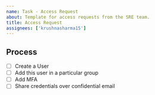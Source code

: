 ```yaml
---
name: Task - Access Request
about: Template for access requests from the SRE team.
title: Access Request
assignees: ['krushnasharma15']
---
```


## Process

- [ ] Create a User
- [ ] Add this user in a particular group
- [ ] Add MFA
- [ ] Share credentials over confidential email
